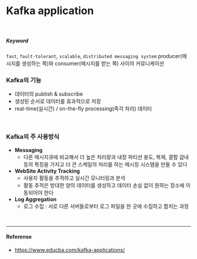# Kafka application
<br>

##### Keyword
`fast`, `fault-tolerant`, `scalable`, `distributed messaging system`
producer(메시지를 생성하는 쪽)와 consumer(메시지를 받는 쪽) 사이의 커뮤니케이션
<br>

### Kafka의 기능
- 데이터의 publish & subscribe
- 생성된 순서로 데이터를 효과적으로 저장
- real-time(실시간) / on-the-fly processing(즉각 처리) 데이터
<br>

### Kafka의 주 사용방식
- **Messaging**
    - 다른 메시지큐에 비교해서 더 높은 처리량과 내장 파티션 용도, 복제, 결함 감내 등의 특징을 가지고 더 큰 스케일의 처리를 하는 메시징 시스템을 만들 수 있다
- **WebSite Activity Tracking**
    - 사용자 활동을 추적하고 실시간 모니터링과 분석
    - 활동 추적은 방대한 양의 데이터를 생성하고 데이터 손실 없이 원하는 장소에 이동되어야 한다
- **Log Aggregation**
    - 로그 수집 : 서로 다른 서버들로부터 로그 파일을 한 곳에 수집하고 합치는 과정

<br>

---
#### Referense
- https://www.educba.com/kafka-applications/